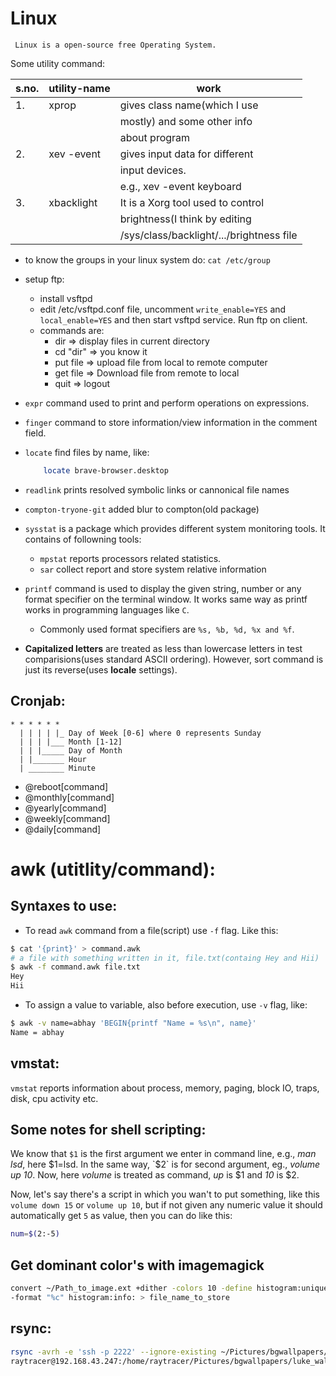 # Linux

` Linux is a open-source free Operating System.`

Some utility command:

| s.no. | utility-name | work                                     |
|-------|--------------|------------------------------------------|
| 1.    | xprop        | gives class name(which I use             |
|       |              | mostly) and some other info              |
|       |              | about program                            |
| 2.    | xev -event   | gives input data for different           |
|       |              | input devices.                           |
|       |              | e.g., xev -event keyboard                |
| 3.    | xbacklight   | It is a Xorg tool used to control        |
|       |              | brightness(I think by editing            |
|       |              | /sys/class/backlight/.../brightness file |

* to know the groups in your linux system do: `cat /etc/group`
* setup ftp:
	* install vsftpd
	* edit /etc/vsftpd.conf file, uncomment `write_enable=YES` and `local_enable=YES` and then start vsftpd service. Run ftp <ip-address> on client.
	* commands are:
		- dir	=>		display files in current directory
		- cd "dir"	=>	you know it
		- put file	=>	upload file from local to remote computer
		- get file	=>	Download file from remote to local
		- quit		=>	logout
* `expr` command used to print and perform operations on expressions.
* `finger` command to store information/view information in the comment field.
* `locate` find files by name, like:
	```sh
		locate brave-browser.desktop
	```
* `readlink` prints resolved symbolic links or cannonical file names
* `compton-tryone-git` added blur to compton(old package)
* `sysstat` is a package which provides different system monitoring tools. It contains of followning tools:
	* `mpstat` reports processors related statistics.
	* `sar` collect report and store system relative information

* `printf` command is used to display the given string, number or any format specifier on the terminal window. It works same way as printf works in programming languages like `C`.
	- Commonly used format specifiers are `%s, %b, %d, %x and %f`.
* **Capitalized letters** are treated as less than lowercase letters in test comparisions(uses standard ASCII ordering). However, sort command is just its reverse(uses __locale__ settings).

## Cronjab:

```
* * * * * *
  | | | | |_ Day of Week [0-6] where 0 represents Sunday
  | | | |___ Month [1-12]
  | | |_____ Day of Month
  | |_______ Hour
  | ________ Minute
```


* @reboot[command]
* @monthly[command]
* @yearly[command]
* @weekly[command]
* @daily[command]

# awk (utitlity/command):

## Syntaxes to use:

* To read `awk` command from a file(script) use `-f` flag. Like this:
```sh
$ cat '{print}' > command.awk
# a file with something written in it, file.txt(containg Hey and Hii)
$ awk -f command.awk file.txt
Hey
Hii
```

* To assign a value to variable, also before execution, use `-v` flag, like:
```sh
$ awk -v name=abhay 'BEGIN{printf "Name = %s\n", name}'
Name = abhay
```

## vmstat:

`vmstat` reports information about process, memory, paging, block IO, traps, disk, cpu activity etc.

## Some notes for shell scripting:

We know that `$1` is the first argument we enter in command line, e.g., *man lsd*, here $1=lsd. In the same way, `$2` is for second argument, eg., *volume up 10*. Now, here _volume_ is treated as command, _up_ is $1 and _10_ is $2.

Now, let's say there's a script in which you wan't to put something, like this `volume down 15` or `volume up 10`, but if not given any numeric value it should automatically get `5` as value, then you can do like this:
```sh
num=$(2:-5)
```

## Get dominant color's with imagemagick

```sh
convert ~/Path_to_image.ext +dither -colors 10 -define histogram:unique-colors=true \
-format "%c" histogram:info: > file_name_to_store
```

## rsync:

```sh
rsync -avrh -e 'ssh -p 2222' --ignore-existing ~/Pictures/bgwallpapers/luke_wall \
raytracer@192.168.43.247:/home/raytracer/Pictures/bgwallpapers/luke_wall
```
